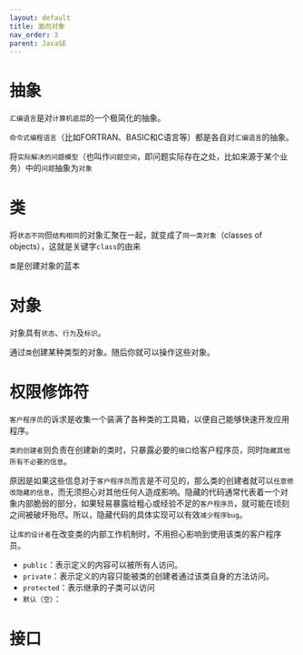 ```yaml
---
layout: default
title: 面向对象
nav_order: 3
parent: JavaSE
---
```


# 抽象

`汇编语言`是对`计算机底层`的一个极简化的抽象。

`命令式编程语言`（比如FORTRAN、BASIC和C语言等）都是各自对`汇编语言`的抽象。

将`实际解决的问题模型`（也叫作`问题空间`，即问题实际存在之处，比如来源于某个业务）中的`问题`抽象为`对象`

# 类

将`状态不同`但`结构相同`的对象汇聚在一起，就变成了`同一类对象`（classes of objects），这就是关键字`class`的由来

`类`是创建对象的蓝本

# 对象

对象具有`状态`、`行为`及`标识`。

通过`类`创建某种类型的对象。随后你就可以操作这些对象。

# 权限修饰符

`客户程序员`的诉求是收集一个装满了各种类的工具箱，以便自己能够快速开发应用程序。

`类的创建者`则负责在创建新的类时，只暴露必要的`接口`给客户程序员，同时`隐藏其他所有不必要的信息`。

原因是如果这些信息对于`客户程序员`而言是不可见的，那么类的创建者就可以`任意修改隐藏的信息`，而无须担心对其他任何人造成影响。隐藏的代码通常代表着一个对象内部脆弱的部分，如果轻易暴露给粗心或经验不足的`客户程序员`，就可能在顷刻之间被破坏殆尽。所以，隐藏代码的具体实现可以有效`减少程序bug`。

让`库的设计者`在改变类的内部工作机制时，不用担心影响到使用该类的客户程序员。

- `public`：表示定义的内容可以被所有人访问。
- `private`：表示定义的内容只能被类的创建者通过该类自身的方法访问。
- `protected`：表示继承的子类可以访问
- `默认（空）`：

# 接口


